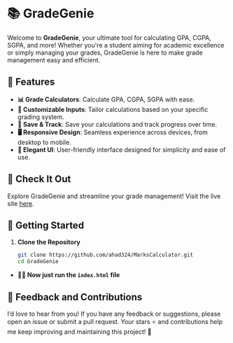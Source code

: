 # 📚 GradeGenie

Welcome to **GradeGenie**, your ultimate tool for calculating GPA, CGPA, SGPA, and more! Whether you're a student aiming for academic excellence or simply managing your grades, GradeGenie is here to make grade management easy and efficient.

## 🚀 Features

- **📊 Grade Calculators**: Calculate GPA, CGPA, SGPA with ease.
- **🔄 Customizable Inputs**: Tailor calculations based on your specific grading system.
- **💾 Save & Track**: Save your calculations and track progress over time.
- **🖥️ Responsive Design**: Seamless experience across devices, from desktop to mobile.
- **🎨 Elegant UI**: User-friendly interface designed for simplicity and ease of use.

## 🌟 Check It Out

Explore GradeGenie and streamline your grade management! Visit the live site [here](https://gradegenie.site/).

## 🔧 Getting Started

1. **Clone the Repository**

   ```bash
   git clone https://github.com/ahad324/MarksCalculator.git
   cd GradeGenie
   ```
- **👩‍💻 Now just run the `index.html` file**

## 💬 Feedback and Contributions

I’d love to hear from you! If you have any feedback or suggestions, please open an issue or submit a pull request. Your stars ⭐ and contributions help me keep improving and maintaining this project! 🙌

